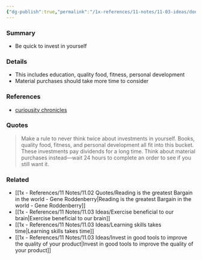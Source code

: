 ```yaml
---
{"dg-publish":true,"permalink":"/1x-references/11-notes/11-03-ideas/dont-think-twice-about-investing-in-yourself/","title":"Dont think twice about investing in yourself","created":"2025-03-26T01:02:27.791+03:00","updated":"2025-04-10T10:34:23.356+03:00"}
---
```



### Summary
- Be quick to invest in yourself

### Details
- This includes education, quality food, fitness, personal development
- Material purchases should take more time to consider

### References
- [curiousity chronicles](https://www.sahilbloom.com/newsletter/the-most-powerful-life-hacks-ive-found?utm_source=substack&utm_medium=email")

### Quotes
> Make a rule to never think twice about investments in yourself. Books, quality food, fitness, and personal development all fit into this bucket. These investments pay dividends for a long time. Think about material purchases instead—wait 24 hours to complete an order to see if you still want it.


### Related
- [[1x - References/11 Notes/11.02 Quotes/Reading is the greatest Bargain in the world - Gene Roddenberry\|Reading is the greatest Bargain in the world - Gene Roddenberry]]
- [[1x - References/11 Notes/11.03 Ideas/Exercise beneficial to our brain\|Exercise beneficial to our brain]]
- [[1x - References/11 Notes/11.03 Ideas/Learning skills takes time\|Learning skills takes time]]
- [[1x - References/11 Notes/11.03 Ideas/Invest in good tools to improve the quality of your product\|Invest in good tools to improve the quality of your product]]
